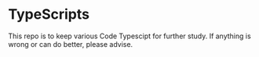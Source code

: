 # TypeScripts
This repo is to keep various Code Typescipt for further study. If anything is wrong or can do better, please advise.
